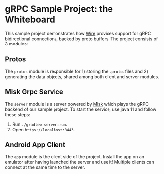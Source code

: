 gRPC Sample Project: the Whiteboard
=========

This sample project demonstrates how [Wire](https://github.com/square/wire/) provides support for gRPC bidirectional connections, backed by proto buffers. The project consists of 3 modules:

Protos
------------

The `protos` module is responsible for 1) storing the `.proto`. files and 2) generating the data objects, shared among both client and server modules.

Misk Grpc Service
------------

The `server` module is a server powered by [Misk](https://github.com/cashapp/misk) which plays the gRPC backend of our sample project.
To start the service, use java 11 and follow these steps:

  1. Run `./gradlew server:run`.
  2. Open `https://localhost:8443`.

Android App Client
------------

The `app` module is the client side of the project. Install the app on an emulator after having launched the server and use it! Multiple clients can connect at the same time to the server.

